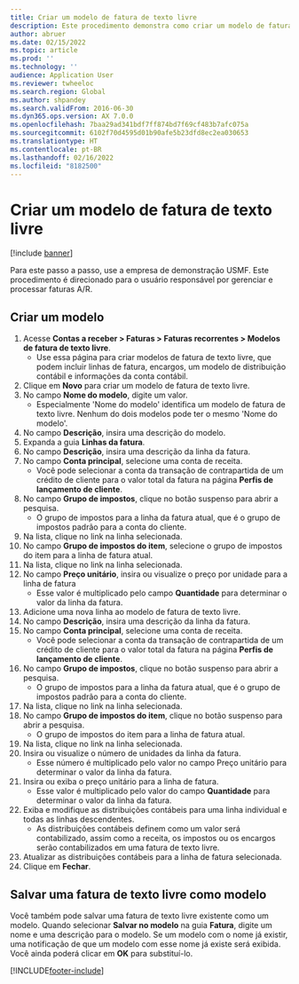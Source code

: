 ```yaml
---
title: Criar um modelo de fatura de texto livre
description: Este procedimento demonstra como criar um modelo de fatura de texto livre.
author: abruer
ms.date: 02/15/2022
ms.topic: article
ms.prod: ''
ms.technology: ''
audience: Application User
ms.reviewer: twheeloc
ms.search.region: Global
ms.author: shpandey
ms.search.validFrom: 2016-06-30
ms.dyn365.ops.version: AX 7.0.0
ms.openlocfilehash: 7baa29ad341bdf7ff874bd7f69cf483b7afc075a
ms.sourcegitcommit: 6102f70d4595d01b90afe5b23dfd8ec2ea030653
ms.translationtype: HT
ms.contentlocale: pt-BR
ms.lasthandoff: 02/16/2022
ms.locfileid: "8182500"
---
```

# <a name="create-a-free-text-invoice-template"></a>Criar um modelo de fatura de texto livre

[!include [banner](../includes/banner.md)]

Para este passo a passo, use a empresa de demonstração USMF. Este procedimento é direcionado para o usuário responsável por gerenciar e processar faturas A/R.

## <a name="create-a-template"></a>Criar um modelo

1. Acesse **Contas a receber > Faturas > Faturas recorrentes > Modelos de fatura de texto livre**.
    * Use essa página para criar modelos de fatura de texto livre, que podem incluir linhas de fatura, encargos, um modelo de distribuição contábil e informações da conta contábil.  
2. Clique em **Novo** para criar um modelo de fatura de texto livre.
3. No campo **Nome do modelo**, digite um valor.
    * Especialmente 'Nome do modelo' identifica um modelo de fatura de texto livre. Nenhum do dois modelos pode ter o mesmo 'Nome do modelo'.  
4. No campo **Descrição**, insira uma descrição do modelo.
5. Expanda a guia **Linhas da fatura**.
6. No campo **Descrição**, insira uma descrição da linha da fatura.
7. No campo **Conta principal**, selecione uma conta de receita.
    * Você pode selecionar a conta da transação de contrapartida de um crédito de cliente para o valor total da fatura na página **Perfis de lançamento de cliente**.  
8. No campo **Grupo de impostos**, clique no botão suspenso para abrir a pesquisa.
    * O grupo de impostos para a linha da fatura atual, que é o grupo de impostos padrão para a conta do cliente.  
9. Na lista, clique no link na linha selecionada.
10. No campo **Grupo de impostos do item**, selecione o grupo de impostos do item para a linha de fatura atual.
11. Na lista, clique no link na linha selecionada.
12. No campo **Preço unitário**, insira ou visualize o preço por unidade para a linha de fatura
    * Esse valor é multiplicado pelo campo **Quantidade** para determinar o valor da linha da fatura.  
13. Adicione uma nova linha ao modelo de fatura de texto livre.
14. No campo **Descrição**, insira uma descrição da linha da fatura.
15. No campo **Conta principal**, selecione uma conta de receita.
    * Você pode selecionar a conta da transação de contrapartida de um crédito de cliente para o valor total da fatura na página **Perfis de lançamento de cliente**.  
16. No campo **Grupo de impostos**, clique no botão suspenso para abrir a pesquisa.
    * O grupo de impostos para a linha da fatura atual, que é o grupo de impostos padrão para a conta do cliente.  
17. Na lista, clique no link na linha selecionada.
18. No campo **Grupo de impostos do item**, clique no botão suspenso para abrir a pesquisa.
    * O grupo de impostos do item para a linha de fatura atual.  
19. Na lista, clique no link na linha selecionada.
20. Insira ou visualize o número de unidades da linha da fatura.
    * Esse número é multiplicado pelo valor no campo Preço unitário para determinar o valor da linha da fatura.  
21. Insira ou exiba o preço unitário para a linha de fatura. 
    * Esse valor é multiplicado pelo valor do campo **Quantidade** para determinar o valor da linha da fatura.  
22. Exiba e modifique as distribuições contábeis para uma linha individual e todas as linhas descendentes.
    * As distribuições contábeis definem como um valor será contabilizado, assim como a receita, os impostos ou os encargos serão contabilizados em uma fatura de texto livre.  
23. Atualizar as distribuições contábeis para a linha de fatura selecionada.
24. Clique em **Fechar**.

## <a name="save-a-free-text-invoice-as-a-template"></a>Salvar uma fatura de texto livre como modelo
Você também pode salvar uma fatura de texto livre existente como um modelo. Quando selecionar **Salvar no modelo** na guia **Fatura**, digite um nome e uma descrição para o modelo. Se um modelo com o nome já existir, uma notificação de que um modelo com esse nome já existe será exibida. Você ainda poderá clicar em **OK** para substituí-lo. 


[!INCLUDE[footer-include](../../includes/footer-banner.md)]
